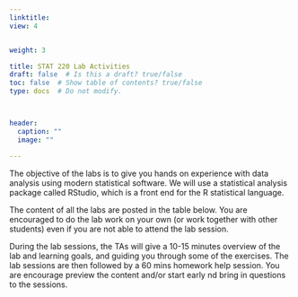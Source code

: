 ```yaml
---
linktitle:    
view: 4


weight: 3

title: STAT 220 Lab Activities
draft: false  # Is this a draft? true/false
toc: false  # Show table of contents? true/false
type: docs  # Do not modify.



header:
  caption: ""
  image: ""

---
```


The objective of the labs is to give you hands on experience with data analysis using modern statistical software. We will use a statistical analysis package called RStudio, which is a front end for the R statistical language.

The content of all the labs are posted in the table below. You are encouraged to do the lab work on your own (or work together with other students) even if you are not able to attend the lab session.

During the lab sessions, the TAs will give a 10-15 minutes overview of the lab and learning goals, and guiding you through some of the exercises. The lab sessions are then followed by a 60 mins homework help session. You are encourage preview the content and/or start early nd bring in questions to the sessions.




